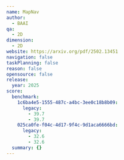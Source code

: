 ```yaml
---
name: MapNav
author:
  - BAAI
qa:
  - 2D
dimension:
  - 2D
website: https://arxiv.org/pdf/2502.13451
navigation: false
taskPlanning: false
reason: false
opensource: false
release:
  year: 2025
score:
  benchmark:
    1c6ba4e5-1555-487c-a4bc-3ee0c18b8b09:
      legacy:
        - 39.7
        - 39.7
    025ca0fe-f04c-4d17-9f4c-9d1aca6666bd:
      legacy:
        - 32.6
        - 32.6
  summary: {}
---
```

